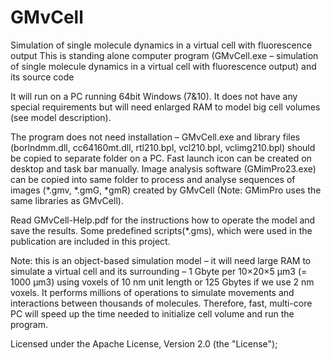 # GMvCell
Simulation of single molecule dynamics in a virtual cell with fluorescence output
This is standing alone computer program (GMvCell.exe – simulation of single molecule dynamics in a virtual cell with fluorescence output) and its source code 

It will run on a PC running 64bit Windows (7&10). It does not have any special requirements but will need enlarged RAM to model big cell volumes (see model description).

The program does not need installation – GMvCell.exe and library files (borlndmm.dll, cc64160mt.dll, rtl210.bpl, vcl210.bpl, vclimg210.bpl) should be copied to separate folder on a PC. Fast launch icon can be created on desktop and task bar manually. Image analysis software (GMimPro23.exe) can be copied into same folder to process and analyse sequences of images (*.gmv, *.gmG, *gmR) created by GMvCell (Note: GMimPro uses the same libraries as GMvCell). 

Read GMvCell-Help.pdf for the instructions how to operate the model and save the results. Some predefined scripts(*.gms), which were used in the publication are included in this project. 

Note: this is an object-based simulation model – it will need large RAM to simulate a virtual cell and its surrounding – 1 Gbyte per 10×20×5 µm3 (= 1000 µm3) using voxels of 10 nm unit length or 125 Gbytes if we use 2 nm voxels. It performs millions of operations to simulate movements and interactions between thousands of molecules. Therefore, fast, multi-core PC will speed up the time needed to initialize cell volume and run the program.  

Licensed under the Apache License, Version 2.0 (the "License");

